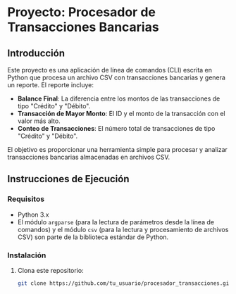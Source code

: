 # Proyecto: Procesador de Transacciones Bancarias

## Introducción

Este proyecto es una aplicación de línea de comandos (CLI) escrita en Python que procesa un archivo CSV con transacciones bancarias y genera un reporte. El reporte incluye:

- **Balance Final**: La diferencia entre los montos de las transacciones de tipo "Crédito" y "Débito".
- **Transacción de Mayor Monto**: El ID y el monto de la transacción con el valor más alto.
- **Conteo de Transacciones**: El número total de transacciones de tipo "Crédito" y "Débito".

El objetivo es proporcionar una herramienta simple para procesar y analizar transacciones bancarias almacenadas en archivos CSV.

## Instrucciones de Ejecución

### Requisitos
- Python 3.x
- El módulo `argparse` (para la lectura de parámetros desde la línea de comandos) y el módulo `csv` (para la lectura y procesamiento de archivos CSV) son parte de la biblioteca estándar de Python.

### Instalación

1. Clona este repositorio:

   ```bash
   git clone https://github.com/tu_usuario/procesador_transacciones.git
